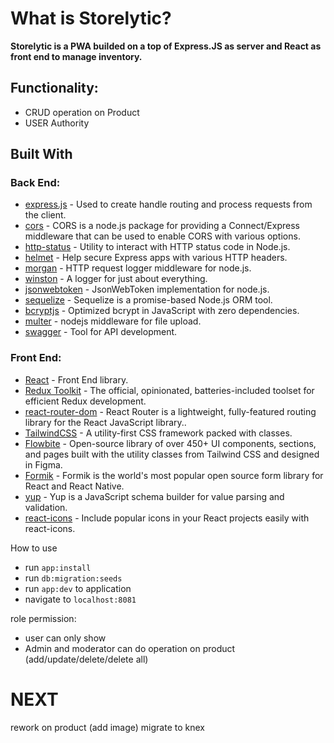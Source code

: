 # What is Storelytic?
**Storelytic is a PWA builded on a top of Express.JS as server and React as front end to manage inventory.**

## Functionality:
- CRUD operation on Product
- USER Authority

## Built With
### Back End:
* [express.js](https://expressjs.com/it/) - Used to create handle routing and process requests from the client.
* [cors](https://github.com/expressjs/cors) - CORS is a node.js package for providing a Connect/Express middleware that can be used to enable CORS with various options.
* [http-status](https://github.com/adaltas/node-http-status) - Utility to interact with HTTP status code in Node.js.
* [helmet](https://github.com/helmetjs/helmet) - Help secure Express apps with various HTTP headers.
* [morgan](https://github.com/expressjs/morgan) - HTTP request logger middleware for node.js.
* [winston](https://github.com/winstonjs/winston) - A logger for just about everything.
* [jsonwebtoken](https://github.com/auth0/node-jsonwebtoken) - JsonWebToken implementation for node.js.
* [sequelize](https://sequelize.org/docs/v6/) - Sequelize is a promise-based Node.js ORM tool.
* [bcryptjs](https://www.npmjs.com/package/bcryptjs) - Optimized bcrypt in JavaScript with zero dependencies.
* [multer](https://github.com/expressjs/multer) - nodejs middleware for file upload.
* [swagger](https://swagger.io/) - Tool for API development.
### Front End:
* [React](https://it.reactjs.org/) - Front End library.
* [Redux Toolkit](https://redux-toolkit.js.org/) - The official, opinionated, batteries-included toolset for efficient Redux development.
* [react-router-dom](https://reactrouter.com/en/v6.3.0/getting-started/overview) - React Router is a lightweight, fully-featured routing library for the React JavaScript library..
* [TailwindCSS](https://tailwindcss.com/) - A utility-first CSS framework packed with classes.
* [Flowbite](https://flowbite.com/) - Open-source library of over 450+ UI components, sections, and pages built with the utility classes from Tailwind CSS and designed in Figma.
* [Formik](https://formik.org/docs/overview) - Formik is the world's most popular open source form library for React and React Native.
* [yup](https://www.npmjs.com/package/yup) - Yup is a JavaScript schema builder for value parsing and validation.
* [react-icons](https://react-icons.github.io/react-icons/) - Include popular icons in your React projects easily with react-icons.
  

How to use
* run `app:install`
* run `db:migration:seeds`
* run `app:dev` to application
* navigate to `localhost:8081`

role permission:
* user can only show
* Admin and moderator can do operation on product (add/update/delete/delete all)
# NEXT
rework on product (add image)
migrate to knex